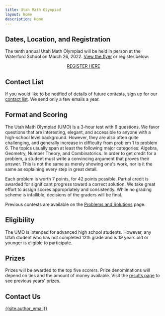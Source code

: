 ```yaml
---
title: Utah Math Olympiad
layout: home
description: Home
---
```


## Dates, Location, and Registration

The tenth annual Utah Math Olympiad will be held in person at the Waterford School on March 26, 2022. [View the flyer](/doc/2022-umo-flyer.pdf) or register below:

<!-- HTML for registration link -->
<center><span>
<a class="registerlink" href="https://docs.google.com/forms/d/e/1FAIpQLSer0-iSy5S8xL-8aTY_2vML03bB-qXyJSqIzuZM77klUHwCkg/viewform?usp=sf_link">REGISTER HERE</a>
</span></center>

## Contact List

If you would like to be notified of details of future contests, sign up for our [contact list](https://goo.gl/forms/f1nIgeAUI4V6WStI2). We send only a few emails a year.

## Format and Scoring

The Utah Math Olympiad (UMO) is a 3-hour test with 6 questions. We favor questions that are interesting, elegant, and accessible to anyone with a high-school level background. However, they are also often quite challenging, and generally increase in difficulty from problem 1 to problem 6. The topics usually span at least the following major categories: Algebra, Geometry, Number Theory, and Combinatorics. In order to get credit for a problem, a student must write a convincing argument that proves their answer. This is not the same as merely showing one's work, nor is it the same as explaining every step in great detail.

Each problem is worth 7 points, for 42 points possible. Partial credit is awarded for significant progress toward a correct solution. We take great effort to assign scores appropriately and consistently. While no grading scheme is infallible, decisions of the graders will be final.

Previous contests are available on the [Problems and Solutions](problems) page.

## Eligibility

The UMO is intended for advanced high school students. However, any Utah student who has not completed 12th grade and is 19 years old or younger is eligible to participate.

## Prizes

Prizes will be awarded to the top five scorers. Prize denominations will depend on ties and the amount of money available. Visit the [results page](results) to see previous years' prizes.

## Contact Us

[{{site.author_email}}](mailto:{{site.author_email}})
